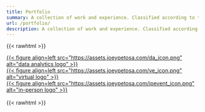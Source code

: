 ```yaml
---
title: Portfolio
summary: A collection of work and experience. Classified according to type of project.
url: /portfolio/
description: A collection of work and experience. Classified according to type of project. 
---
```


{{< rawhtml >}}
<main class="post-single">
  <div id="columncards">
   <div class="row">
      <div class="column">
         <div class="card">
            <a href="https://www.joeypetosa.com/portfolio/data-analytics/">
            {{< figure align=left src="https://assets.joeypetosa.com/da_icon.png" alt="data analytics logo" >}}</a>
         </div>
      </div>
      <div class="column">
         <div class="card">
            <a href="https://www.joeypetosa.com/portfolio/virtual-events/">
            {{< figure align=left src="https://assets.joeypetosa.com/ve_icon.png" alt="virtual logo" >}}</a>
         </div>
      </div>
      <div class="column">
         <div class="card">
            <a href="https://www.joeypetosa.com/portfolio/in-person-events/">
            {{< figure align=left src="https://assets.joeypetosa.com/ipevent_icon.png" alt="in-person logo" >}}</a>
         </div>
      </div>
   </div>
  </div
</main>
<br>
{{< rawhtml >}}